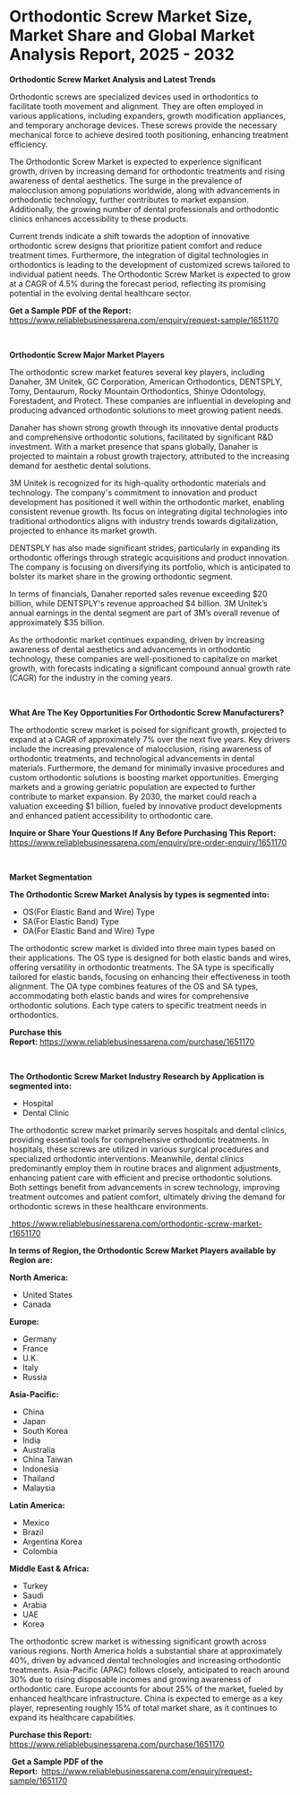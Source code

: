 <p><h1>Orthodontic Screw Market Size, Market Share and Global Market Analysis Report, 2025 - 2032</h1></p><p><strong>Orthodontic Screw Market Analysis and Latest Trends</strong></p>
<p><p>Orthodontic screws are specialized devices used in orthodontics to facilitate tooth movement and alignment. They are often employed in various applications, including expanders, growth modification appliances, and temporary anchorage devices. These screws provide the necessary mechanical force to achieve desired tooth positioning, enhancing treatment efficiency.</p><p>The Orthodontic Screw Market is expected to experience significant growth, driven by increasing demand for orthodontic treatments and rising awareness of dental aesthetics. The surge in the prevalence of malocclusion among populations worldwide, along with advancements in orthodontic technology, further contributes to market expansion. Additionally, the growing number of dental professionals and orthodontic clinics enhances accessibility to these products.</p><p>Current trends indicate a shift towards the adoption of innovative orthodontic screw designs that prioritize patient comfort and reduce treatment times. Furthermore, the integration of digital technologies in orthodontics is leading to the development of customized screws tailored to individual patient needs. The Orthodontic Screw Market is expected to grow at a CAGR of 4.5% during the forecast period, reflecting its promising potential in the evolving dental healthcare sector.</p></p>
<p><strong>Get a Sample PDF of the Report:&nbsp;</strong> <a href="https://www.reliablebusinessarena.com/enquiry/request-sample/1651170?utm_campaign=3021&utm_medium=2&utm_source=Github&utm_content=ia&utm_term=13042025&utm_id=orthodontic-screw">https://www.reliablebusinessarena.com/enquiry/request-sample/1651170</a></p>
<p>&nbsp;</p>
<p><strong>Orthodontic Screw Major Market Players</strong></p>
<p><p>The orthodontic screw market features several key players, including Danaher, 3M Unitek, GC Corporation, American Orthodontics, DENTSPLY, Tomy, Dentaurum, Rocky Mountain Orthodontics, Shinye Odontology, Forestadent, and Protect. These companies are influential in developing and producing advanced orthodontic solutions to meet growing patient needs.</p><p>Danaher has shown strong growth through its innovative dental products and comprehensive orthodontic solutions, facilitated by significant R&D investment. With a market presence that spans globally, Danaher is projected to maintain a robust growth trajectory, attributed to the increasing demand for aesthetic dental solutions.</p><p>3M Unitek is recognized for its high-quality orthodontic materials and technology. The company's commitment to innovation and product development has positioned it well within the orthodontic market, enabling consistent revenue growth. Its focus on integrating digital technologies into traditional orthodontics aligns with industry trends towards digitalization, projected to enhance its market growth.</p><p>DENTSPLY has also made significant strides, particularly in expanding its orthodontic offerings through strategic acquisitions and product innovation. The company is focusing on diversifying its portfolio, which is anticipated to bolster its market share in the growing orthodontic segment.</p><p>In terms of financials, Danaher reported sales revenue exceeding $20 billion, while DENTSPLY's revenue approached $4 billion. 3M Unitek’s annual earnings in the dental segment are part of 3M’s overall revenue of approximately $35 billion.</p><p>As the orthodontic market continues expanding, driven by increasing awareness of dental aesthetics and advancements in orthodontic technology, these companies are well-positioned to capitalize on market growth, with forecasts indicating a significant compound annual growth rate (CAGR) for the industry in the coming years.</p></p>
<p>&nbsp;</p>
<p><strong>What Are The Key Opportunities For Orthodontic Screw Manufacturers?</strong></p>
<p><p>The orthodontic screw market is poised for significant growth, projected to expand at a CAGR of approximately 7% over the next five years. Key drivers include the increasing prevalence of malocclusion, rising awareness of orthodontic treatments, and technological advancements in dental materials. Furthermore, the demand for minimally invasive procedures and custom orthodontic solutions is boosting market opportunities. Emerging markets and a growing geriatric population are expected to further contribute to market expansion. By 2030, the market could reach a valuation exceeding $1 billion, fueled by innovative product developments and enhanced patient accessibility to orthodontic care.</p></p>
<p><strong>Inquire or Share Your Questions If Any Before Purchasing This Report:</strong> <a href="https://www.reliablebusinessarena.com/enquiry/pre-order-enquiry/1651170?utm_campaign=3021&utm_medium=2&utm_source=Github&utm_content=ia&utm_term=13042025&utm_id=orthodontic-screw">https://www.reliablebusinessarena.com/enquiry/pre-order-enquiry/1651170</a></p>
<p>&nbsp;</p>
<p><strong>Market Segmentation</strong></p>
<p><strong>The Orthodontic Screw Market Analysis by types is segmented into:</strong></p>
<p><ul><li>OS(For Elastic Band and Wire) Type</li><li>SA(For Elastic Band) Type</li><li>OA(For Elastic Band and Wire) Type</li></ul></p>
<p><p>The orthodontic screw market is divided into three main types based on their applications. The OS type is designed for both elastic bands and wires, offering versatility in orthodontic treatments. The SA type is specifically tailored for elastic bands, focusing on enhancing their effectiveness in tooth alignment. The OA type combines features of the OS and SA types, accommodating both elastic bands and wires for comprehensive orthodontic solutions. Each type caters to specific treatment needs in orthodontics.</p></p>
<p><strong>Purchase this Report:&nbsp;</strong><a href="https://www.reliablebusinessarena.com/purchase/1651170?utm_campaign=3021&utm_medium=2&utm_source=Github&utm_content=ia&utm_term=13042025&utm_id=orthodontic-screw">https://www.reliablebusinessarena.com/purchase/1651170</a></p>
<p>&nbsp;</p>
<p><strong>The Orthodontic Screw Market Industry Research by Application is segmented into:</strong></p>
<p><ul><li>Hospital</li><li>Dental Clinic</li></ul></p>
<p><p>The orthodontic screw market primarily serves hospitals and dental clinics, providing essential tools for comprehensive orthodontic treatments. In hospitals, these screws are utilized in various surgical procedures and specialized orthodontic interventions. Meanwhile, dental clinics predominantly employ them in routine braces and alignment adjustments, enhancing patient care with efficient and precise orthodontic solutions. Both settings benefit from advancements in screw technology, improving treatment outcomes and patient comfort, ultimately driving the demand for orthodontic screws in these healthcare environments.</p></p>
<p><a href="https://www.reliablebusinessarena.com/orthodontic-screw-market-r1651170?utm_campaign=3021&utm_medium=2&utm_source=Github&utm_content=ia&utm_term=13042025&utm_id=orthodontic-screw">&nbsp;https://www.reliablebusinessarena.com/orthodontic-screw-market-r1651170</a></p>
<p><strong>In terms of Region, the Orthodontic Screw Market Players available by Region are:</strong></p>
<p>
    <p> <strong> North America: </strong>
        <ul>
            <li>United States</li>
            <li>Canada</li>
        </ul>
        </p> 
    <p> <strong> Europe: </strong>
        <ul>
            <li>Germany</li>
            <li>France</li>
            <li>U.K.</li>
            <li>Italy</li>
            <li>Russia</li>
        </ul>
        </p> 
    <p> <strong> Asia-Pacific: </strong>
        <ul>
            <li>China</li>
            <li>Japan</li>
            <li>South Korea</li>
            <li>India</li>
            <li>Australia</li>
            <li>China Taiwan</li>
            <li>Indonesia</li>
            <li>Thailand</li>
            <li>Malaysia</li>
        </ul>
        </p> 
    <p> <strong> Latin America: </strong>
        <ul>
            <li>Mexico</li>
            <li>Brazil</li>
            <li>Argentina Korea</li>
            <li>Colombia</li>
        </ul>
        </p> 
    <p> <strong> Middle East & Africa: </strong>
        <ul>
            <li>Turkey</li>
            <li>Saudi</li>
            <li>Arabia</li>
            <li>UAE</li>
            <li>Korea</li>
        </ul>
    </p>
    </p>
<p><p>The orthodontic screw market is witnessing significant growth across various regions. North America holds a substantial share at approximately 40%, driven by advanced dental technologies and increasing orthodontic treatments. Asia-Pacific (APAC) follows closely, anticipated to reach around 30% due to rising disposable incomes and growing awareness of orthodontic care. Europe accounts for about 25% of the market, fueled by enhanced healthcare infrastructure. China is expected to emerge as a key player, representing roughly 15% of total market share, as it continues to expand its healthcare capabilities.</p></p>
<p><strong>Purchase this Report: </strong><a href="https://www.reliablebusinessarena.com/purchase/1651170?utm_campaign=3021&utm_medium=2&utm_source=Github&utm_content=ia&utm_term=13042025&utm_id=orthodontic-screw">https://www.reliablebusinessarena.com/purchase/1651170</a></p>
<p>&nbsp;<strong>Get a Sample PDF of the Report:&nbsp;&nbsp;</strong><a href="https://www.reliablebusinessarena.com/enquiry/request-sample/1651170?utm_campaign=3021&utm_medium=2&utm_source=Github&utm_content=ia&utm_term=13042025&utm_id=orthodontic-screw">https://www.reliablebusinessarena.com/enquiry/request-sample/1651170</a></p>
<p><strong></strong></p>
<p><p></p><p></p><p></p></p>